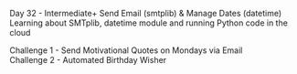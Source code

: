 Day 32 - Intermediate+ Send Email (smtplib) & Manage Dates (datetime)   
Learning about SMTplib, datetime module and running Python code in the cloud   

Challenge 1 - Send Motivational Quotes on Mondays via Email   
Challenge 2 - Automated Birthday Wisher
